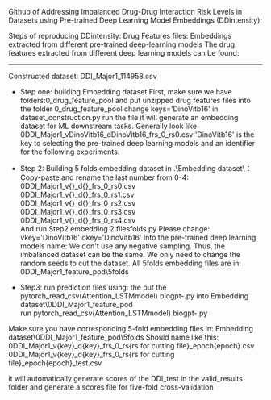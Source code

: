 Github of Addressing Imbalanced Drug-Drug Interaction Risk Levels in Datasets using Pre-trained Deep Learning Model Embeddings (DDintensity):

Steps of reproducing DDintensity:
Drug Features files:
Embeddings extracted from different pre-trained deep-learning models
The drug features extracted from different deep learning models can be found:
__________________
Constructed dataset:
DDI_Major1_114958.csv

* Step one:  building Embedding dataset
First, make sure we have folders:0_drug_feature_pool
and put unzipped drug features files into the folder 0_drug_feature_pool
change 
keys='DinoVitb16' in dataset_construction.py
run the file 
it will generate an embedding dataset for ML downstream tasks.
Generally look like 
0DDI_Major1_vDinoVitb16_dDinoVitb16_frs_0_rs0.csv
'DinoVitb16' is the key to selecting the pre-trained deep learning models and an identifier for the following experiments.

* Step 2: Building 5 folds embedding dataset
in .\Embedding dataset\：  
Copy-paste and rename the last number from 0-4:  
0DDI_Major1_v{}_d{}_frs_0_rs0.csv  
0DDI_Major1_v{}_d{}_frs_0_rs1.csv  
0DDI_Major1_v{}_d{}_frs_0_rs2.csv  
0DDI_Major1_v{}_d{}_frs_0_rs3.csv  
0DDI_Major1_v{}_d{}_frs_0_rs4.csv  
And run 
Step2 embedding 2 filesfolds.py
Please change:
vkey='DinoVitb16'
dkey='DinoVitb16'
Into the pre-trained deep learning models name:
We don't use any negative sampling. Thus, the imbalanced dataset can be the same. We only need to change the random seeds to cut the dataset.
All 5folds embedding files are in:
0DDI_Major1_feature_pod\5folds

* Step3: run prediction files using:
the put the pytorch_read_csv(Attention_LSTMmodel) biogpt-.py into 
Embedding dataset\0DDI_Major1_feature_pod\
run pytorch_read_csv(Attention_LSTMmodel) biogpt-.py

Make sure you have corresponding 5-fold embedding files in:
Embedding dataset\0DDI_Major1_feature_pod\5folds
Should name like this:
0DDI_Major1_v{key}_d{key}_frs_0_rs{rs for cutting file}_epoch{epoch}.csv
0DDI_Major1_v{key}_d{key}_frs_0_rs{rs for cutting file}_epoch{epoch}_test.csv

it will automatically generate scores of the DDI_test in the valid_results folder
and generate a scores file for five-fold cross-validation
